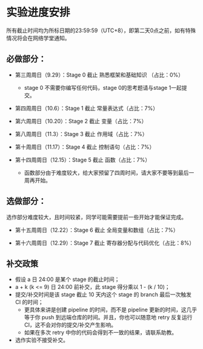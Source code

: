 # 实验进度安排

所有截止时间均为所标日期的23:59:59（UTC+8），即第二天0点之前，如有特殊情况将会在网络学堂通知。

## 必做部分：
- 第三周周日（9.29）：Stage 0 截止 熟悉框架和基础知识 （占比：0%）
    - stage 0 不需要你编写任何代码，stage 0的思考题请与stage 1一起提交。


- 第四周周日（10.6）：Stage 1 截止 常量表达式（占比：7%）

- 第六周周日（10.20）：Stage 2 截止 变量（占比：7%）

- 第八周周日（11.3）：Stage 3 截止 作用域（占比：7%）

- 第十周周日（11.17）：Stage 4 截止 控制语句（占比：7%）

- 第十四周周日（12.15）：Stage 5 截止 函数（占比：7%）
    - 函数部分由于难度较大，给大家预留了四周时间，请大家不要等到最后一周再开始。

## 选做部分：
选作部分难度较大，且时间较紧，同学可能需要提前一些开始才能保证完成。

- 第十五周周日（12.22）：Stage 6 截止 全局变量和数组（占比：7%）

- 第十六周周日（12.29）：Stage 7 截止 寄存器分配与代码优化（占比：8%）


## 补交政策

* 假设 a 日 24:00 是某个 stage 的截止时间；
* a + k (k <= 9) 日 24:00 前补交，此 stage 得分乘以 1 - (k / 10)；
* 提交/补交时间是该 stage 截止 10 天内这个 stage 的 branch 最后一次触发 CI 的时间；
    * 更具体来讲是创建 pipeline 的时间，而不是 pipeline 更新的时间，这几乎等于你 push 到远端仓库的时间。并且，你也可以随意地 retry 反复运行 CI，这不会对你的提交/补交产生影响。
    * 如果在多次 retry 中你的代码会得到不一致的结果，请联系助教。
* 选作实验不接受补交。